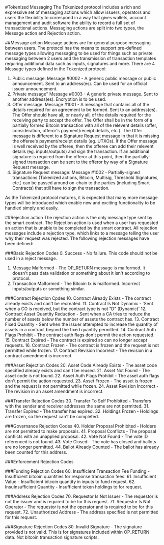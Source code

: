 #Tokenized Messaging
The Tokenized protocol includes a rich and expressive set of messaging actions which allow issuers, operators and users the flexibility to correspond in a way that gives wallets, account management and audit software the ability to record a full set of transactional actions.
Messaging actions are split into two types, the Message action and Rejection action.

##Message action
Message actions are for general purpose messaging between users. The protocol has the means to support pre-defined message types allowing messaging to be used for things such as private messaging between 2 users and the transmission of transaction templates requiring additional data such as inputs, signatures and more.
There are 4 Message types defined in the Tokenized protocol:
1. Public message: Message #0002 - A generic public message or public announcement. Sent to an address(es).  Can be used for an official issuer announcement.
2. Private message" Message #0003 - A generic private message. Sent to another address(es). Encryption is to be used.
3. Offer message: Message #1001 - A message that contains all of the details required for an agreement to be formed. Sent to an address(es). The Offer should 
									have all, or nearly all, of the details required for the receiving party to accept the offer.  The Offer shall be in the form of a partially formed Bitcoin transaction with all of the relevent details (offer, consideration, offeror's payment/receipt details, etc.).  The Offer message is different to a Signature Request message in that it is missing the offeree's payment/receipt details (eg. UTXOs). If the Offer message is well received by the offeree, then the offeree can add their relevent details (eg. inputs/outputs) and sign the transaction.  If an additional signature is required from the offeror at this point, then the partially-signed transaction can be sent to the offeror by way of a Signature Request message. 
4. Signature Request message: Message #1002 - Partially-signed transactions (Tokenized actions, Bitcoin, Multisig, Threshold Signatures, etc.) can be passed 
									around on-chain to the parties (including Smart Contracts) that still have to sign the transaction.

As the Tokenized protocol matures, it is expected that many more message types will be introduced which enable new and exciting functionality to be handled simply and easily. 

##Rejection action
The rejection action is the only message type sent by the smart contract. The Rejection action is used when a user has requested an action that is unable to be completed by the smart contract. All rejection messages include a rejection type, which links to a message telling the user why their request was rejected.
The following rejection messages have been defined:

###Basic Rejection Codes
0. Success - No failure. This code should not be used in a reject message.
1. Message Malformed - The OP_RETURN message is malformed. It doesn't pass data validation or something about it isn't according to protocol.
2. Transaction Malformed - The Bitcoin tx is malformed. Incorrect inputs/outputs or something similar.

###Contract Rejection Cpdes
10. Contract Already Exists - The contract already exists and can't be recreated.
11. Contract Is Not Dynamic - 'Sent when a CO is received, but the contract type is not "D" (Dynamic)'
12. Contract Asset Quantity Reduction - Sent when a CA tries to reduce the number of assets below the number of assets the contract has.
13. Contract Fixed Quantity - Sent when the issuer attempted to increase the quantity of assets in a contract beyond the fixed quantity permitted.
14. Contract Auth Flags Prohibit - The contract auth flags don't permit the action requested.
15. Contract Expired - The contract is expired so can no longer accept requests.
16. Contract Frozen - The contract is frozen and the request is not permitted while frozen.
17. Contract Revision Incorrect - The revision in a contract amendment is incorrect.

###Asset Rejection Codes
20. Asset Code Already Exists - The asset code specified already exists and can't be reused.
21. Asset Not Found - The asset code is not found.
22. Asset Auth Flags Prohibit - The asset auth flags don't permit the action requested.
23. Asset Frozen - The asset is frozen and the request is not permitted while frozen.
24. Asset Revision Incorrect - The revision in an asset amendment is incorrect.

###Transfer Rejection Codes
30. Transfer To Self Prohibited - Transfers with the sender and receiver addresses the same are not permitted.
31. Transfer Expired - The transfer has expired.
32. Holdings Frozen - Holdings are frozen, so the request can't be completed.

###Governance Rejection Codes
40. Holder Proposal Prohibited - Holders are not permitted to make proposals.
41. Proposal Conflicts - The proposal conflicts with an unapplied proposal.
42. Vote Not Found - The vote ID referenced is not found.
43. Vote Closed - The vote has closed and ballots are no longer permitted.
44. Ballot Already Counted - The ballot has already been counted for this address.

###Enforcement Rejection Codes

###Funding  Rejection Codes
60. Insufficient Transaction Fee Funding - Insufficient bitcoin quantities for response transaction fees.
61. Insufficient Value - Insufficient bitcoin quantity in inputs to fund request.
62. InsuInsufficient Quantity - Insufficient token holdings to for request.

###Address Rejection Codes
70. Requestor Is Not Issuer - The requestor is not the issuer and is required to be for this request.
71. Requestor Is Not Operator - The requestor is not the operator and is required to be for this request.
72. Unauthorized Address - The address specified is not permitted for this request.

###Signature Rejection Codes
80. Invalid Signature - The signature provided is not valid. This is for signatures included within OP_RETURN data. Not bitcoin transaction signature scripts.


